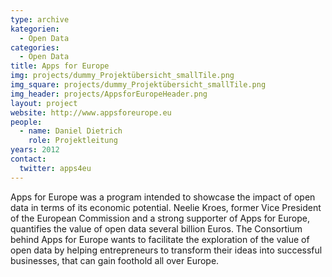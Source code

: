 ```yaml
---
type: archive
kategorien:
  - Open Data
categories:
  - Open Data
title: Apps for Europe
img: projects/dummy_Projektübersicht_smallTile.png
img_square: projects/dummy_Projektübersicht_smallTile.png
img_header: projects/AppsforEuropeHeader.png
layout: project
website: http://www.appsforeurope.eu
people:
  - name: Daniel Dietrich
    role: Projektleitung
years: 2012
contact:
  twitter: apps4eu
---
```


Apps for Europe was a program intended to showcase the impact of open data in terms of its economic potential. 
Neelie Kroes, former Vice President of the European Commission and a strong supporter of Apps for Europe, quantifies the value of open data several billion Euros. 
The Consortium behind Apps for Europe wants to facilitate the exploration of the value of open data by helping entrepreneurs to transform their ideas into successful businesses, that can gain foothold all over Europe.
